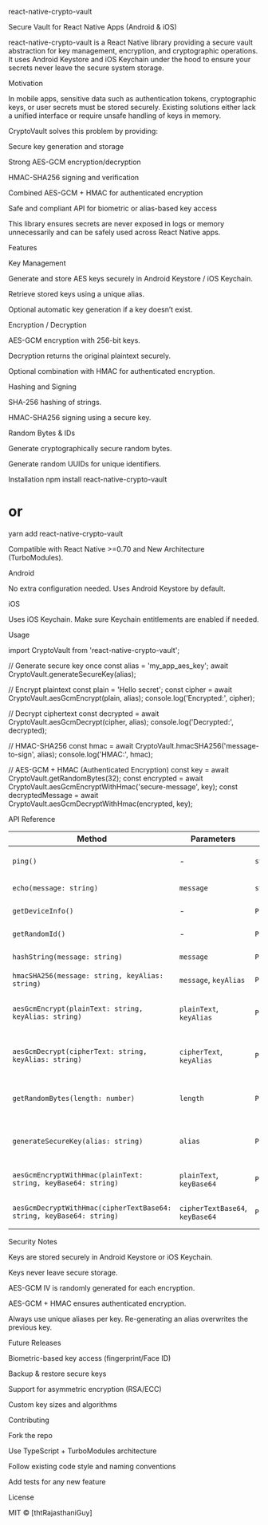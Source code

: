 react-native-crypto-vault

Secure Vault for React Native Apps (Android & iOS)

react-native-crypto-vault is a React Native library providing a secure vault abstraction for key management, encryption, and cryptographic operations. It uses Android Keystore and iOS Keychain under the hood to ensure your secrets never leave the secure system storage.

Motivation

In mobile apps, sensitive data such as authentication tokens, cryptographic keys, or user secrets must be stored securely. Existing solutions either lack a unified interface or require unsafe handling of keys in memory.

CryptoVault solves this problem by providing:

Secure key generation and storage

Strong AES-GCM encryption/decryption

HMAC-SHA256 signing and verification

Combined AES-GCM + HMAC for authenticated encryption

Safe and compliant API for biometric or alias-based key access

This library ensures secrets are never exposed in logs or memory unnecessarily and can be safely used across React Native apps.

Features

Key Management

Generate and store AES keys securely in Android Keystore / iOS Keychain.

Retrieve stored keys using a unique alias.

Optional automatic key generation if a key doesn’t exist.

Encryption / Decryption

AES-GCM encryption with 256-bit keys.

Decryption returns the original plaintext securely.

Optional combination with HMAC for authenticated encryption.

Hashing and Signing

SHA-256 hashing of strings.

HMAC-SHA256 signing using a secure key.

Random Bytes & IDs

Generate cryptographically secure random bytes.

Generate random UUIDs for unique identifiers.

Installation
npm install react-native-crypto-vault

# or

yarn add react-native-crypto-vault

Compatible with React Native >=0.70 and New Architecture (TurboModules).

Android

No extra configuration needed. Uses Android Keystore by default.

iOS

Uses iOS Keychain. Make sure Keychain entitlements are enabled if needed.

Usage

import CryptoVault from 'react-native-crypto-vault';

// Generate secure key once
const alias = 'my_app_aes_key';
await CryptoVault.generateSecureKey(alias);

// Encrypt plaintext
const plain = 'Hello secret';
const cipher = await CryptoVault.aesGcmEncrypt(plain, alias);
console.log('Encrypted:', cipher);

// Decrypt ciphertext
const decrypted = await CryptoVault.aesGcmDecrypt(cipher, alias);
console.log('Decrypted:', decrypted);

// HMAC-SHA256
const hmac = await CryptoVault.hmacSHA256('message-to-sign', alias);
console.log('HMAC:', hmac);

// AES-GCM + HMAC (Authenticated Encryption)
const key = await CryptoVault.getRandomBytes(32);
const encrypted = await CryptoVault.aesGcmEncryptWithHmac('secure-message', key);
const decryptedMessage = await CryptoVault.aesGcmDecryptWithHmac(encrypted, key);

API Reference

| Method                                                               | Parameters                      | Returns           | Description                                        |
| -------------------------------------------------------------------- | ------------------------------- | ----------------- | -------------------------------------------------- |
| `ping()`                                                             | -                               | `string`          | Simple test method, returns `"pong"`               |
| `echo(message: string)`                                              | `message`                       | `string`          | Returns the input message                          |
| `getDeviceInfo()`                                                    | -                               | `Promise<string>` | Retrieves unique device identifier                 |
| `getRandomId()`                                                      | -                               | `Promise<string>` | Generates a random UUID                            |
| `hashString(message: string)`                                        | `message`                       | `Promise<string>` | Computes SHA-256 hash                              |
| `hmacSHA256(message: string, keyAlias: string)`                      | `message`, `keyAlias`           | `Promise<string>` | Computes HMAC using secure key                     |
| `aesGcmEncrypt(plainText: string, keyAlias: string)`                 | `plainText`, `keyAlias`         | `Promise<string>` | AES-GCM encrypt using key from Keystore/Keychain   |
| `aesGcmDecrypt(cipherText: string, keyAlias: string)`                | `cipherText`, `keyAlias`        | `Promise<string>` | AES-GCM decrypt using key from Keystore/Keychain   |
| `getRandomBytes(length: number)`                                     | `length`                        | `Promise<string>` | Generate cryptographically secure random bytes     |
| `generateSecureKey(alias: string)`                                   | `alias`                         | `Promise<string>` | Generate or retrieve secure key in system keystore |
| `aesGcmEncryptWithHmac(plainText: string, keyBase64: string)`        | `plainText`, `keyBase64`        | `Promise<string>` | Encrypt with AES-GCM and append HMAC               |
| `aesGcmDecryptWithHmac(cipherTextBase64: string, keyBase64: string)` | `cipherTextBase64`, `keyBase64` | `Promise<string>` | Decrypt AES-GCM + HMAC, verify integrity           |

Security Notes

Keys are stored securely in Android Keystore or iOS Keychain.

Keys never leave secure storage.

AES-GCM IV is randomly generated for each encryption.

AES-GCM + HMAC ensures authenticated encryption.

Always use unique aliases per key. Re-generating an alias overwrites the previous key.

Future Releases

Biometric-based key access (fingerprint/Face ID)

Backup & restore secure keys

Support for asymmetric encryption (RSA/ECC)

Custom key sizes and algorithms

Contributing

Fork the repo

Use TypeScript + TurboModules architecture

Follow existing code style and naming conventions

Add tests for any new feature

License

MIT © [thtRajasthaniGuy]
